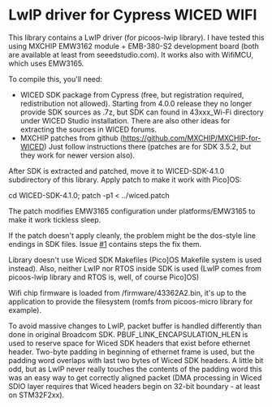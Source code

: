 LwIP driver for Cypress WICED WIFI
===================================

This library contains a LwIP driver (for picoos-lwip library).
I have tested this using MXCHIP EMW3162 module + EMB-380-S2 development board (both are
available at least from seeedstudio.com). It works also with WifiMCU, which uses EMW3165.

To compile this, you'll need:

- WICED SDK package from Cypress (free, but registration required, redistribution not allowed).
  Starting from 4.0.0 release they no longer provide SDK sources as .7z, but
  SDK can found in 43xxx_Wi-Fi directory under WICED Studio installation. There
  are also other ideas for extracting the sources in WICED forums.
- MXCHIP patches from github (https://github.com/MXCHIP/MXCHIP-for-WICED)
  Just follow instructions there (patches are for SDK 3.5.2, but they work for
  newer version also).

After SDK is extracted and patched, move it to WICED-SDK-4.1.0 subdirectory of this
library. Apply patch to make it work with Pico]OS:

cd WICED-SDK-4.1.0; patch -p1 < ../wiced.patch

The patch modifies EMW3165 configuration under platforms/EMW3165 to make it work tickless sleep.

If the patch doesn't apply cleanly, the problem might be the dos-style line endings
in SDK files. Issue [#1][1] contains steps the fix them.

Library doesn't use Wiced SDK Makefiles (Pico]OS Makefile system is used instead).
Also, neither LwIP nor RTOS inside SDK is used (LwIP comes from picoos-lwip
library and RTOS is, well, of course Pico]OS)

Wifi chip firmware is loaded from /firmware/43362A2.bin, it's up to the
application to provide the filesystem (romfs from picoos-micro library for example).

To avoid massive changes to LwIP, packet buffer is handled differently than done in
original Broadcom SDK. PBUF_LINK_ENCAPSULATION_HLEN is used to reserve space for Wiced SDK
headers that exist before ethernet header. Two-byte padding in beginning
of ethernet frame is used, but the padding word overlaps with last two bytes
of Wiced SDK headers. A little bit odd, but as LwIP never really touches the contents
of the padding word this was an easy way to get correctly aligned packet (DMA processing
in Wiced SDIO layer requires that Wiced headers begin on 32-bit boundary - at least
on STM32F2xx).

[1]: https://github.com/AriZuu/wiced-driver/issues/1
